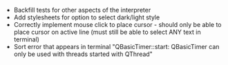 * Backfill tests for other aspects of the interpreter
* Add stylesheets for option to select dark/light style
* Correctly implement mouse click to place cursor - should only be able to place cursor on active line (must still be able to select ANY text in terminal)
* Sort error that appears in terminal "QBasicTimer::start: QBasicTimer can only be used with threads started with QThread"